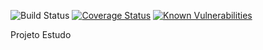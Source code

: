 ![Build Status](https://app.travis-ci.com/sidneialves2004/clean-react.svg?branch=master)
[![Coverage Status](https://coveralls.io/repos/github/sidneialves2004/clean-react/badge.svg?branch=master)](https://coveralls.io/github/sidneialves2004/clean-react?branch=master)
[![Known Vulnerabilities](https://snyk.io/test/github/sidneialves2004/clean-react/badge.svg)](https://snyk.io/test/github/sidneialves2004/clean-react)


Projeto Estudo